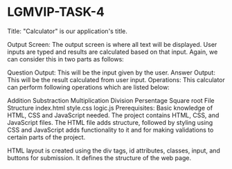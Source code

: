 # LGMVIP-TASK-4
Title: "Calculator" is our application's title.

Output Screen: The output screen is where all text will be displayed. User inputs are typed and results are calculated based on that input. Again, we can consider this in two parts as follows:

Question Output: This will be the input given by the user.
Answer Output: This will be the result calculated from user input.
Operations: This calculator can perform following operations which are listed below:

Addition
Substraction
Multiplication
Division
Persentage
Square root
File Structure
index.html
style.css
logic.js
Prerequisites:
Basic knowledge of HTML, CSS and JavaScript needed.
The project contains HTML, CSS, and JavaScript files. The HTML file adds structure, followed by styling using CSS and JavaScript adds functionality to it and for making validations to certain parts of the project.

HTML layout is created using the div tags, id attributes, classes, input, and buttons for submission. It defines the structure of the web page.

